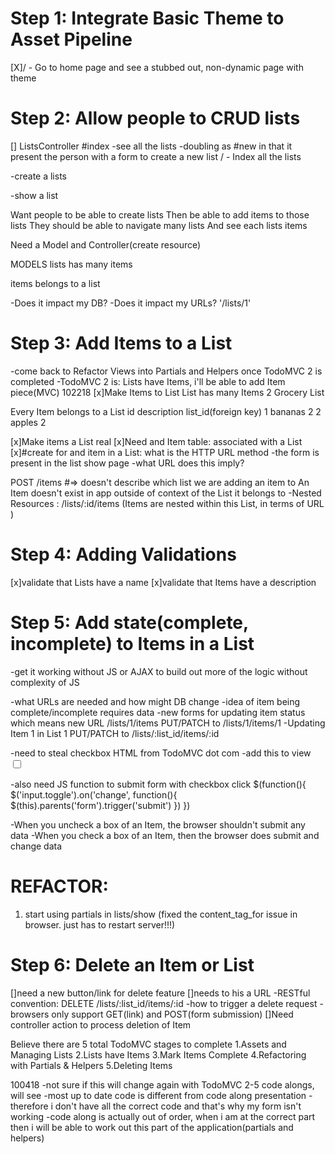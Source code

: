 # Step 1: Integrate Basic Theme to Asset Pipeline

[X]/ - Go to home page and see a stubbed out, non-dynamic page with theme

# Step 2: Allow people to CRUD lists

[] ListsController
  #index
  -see all the lists
  -doubling as #new in that it present the person with a form to create a new list
  / - Index all the lists

  -create a lists

-show a list

Want people to be able to create lists
Then be able to add items to those lists
They should be able to navigate many lists
And see each lists items

Need a Model and Controller(create resource)

MODELS
lists
  has many items

items
  belongs to a list


-Does it impact my DB?
-Does it impact my URLs? '/lists/1'

# Step 3: Add Items to a List
-come back to Refactor Views into Partials and Helpers once TodoMVC 2 is completed
-TodoMVC 2 is: Lists have Items, i'll be able to add Item piece(MVC)
102218
[x]Make Items to List
  List has many Items
  2   Grocery List

  Every Item belongs to a List
  id  description list_id(foreign key)
  1   bananas     2
  2   apples      2

[x]Make items a List real
[x]Need and Item table: associated with a List
[x]#create for and item in a List: what is the HTTP URL method
-the form is present in the list show page
-what URL does this imply?

POST /items #=> doesn't describe which list we are adding an item to
An Item doesn't exist in app outside of context of the List it belongs to
-Nested Resources : /lists/:id/items (Items are nested within this List, in terms of URL )

# Step 4: Adding Validations
[x]validate that Lists have a name
[x]validate that Items have a description

# Step 5: Add state(complete, incomplete) to Items in a List
-get it working without JS or AJAX to build out more of the logic without complexity of JS

-what URLs are needed and how might DB change
-idea of item being complete/incomplete requires data
-new forms for updating item status which means new URL
/lists/1/items
  PUT/PATCH to /lists/1/items/1 -Updating Item 1 in List 1
  PUT/PATCH to /lists/:list_id/items/:id

-need to steal checkbox HTML from TodoMVC dot com
-add this to view
<input class="toggle" type="checkbox">

-also need JS function to submit form with checkbox click
$(function(){
  $('input.toggle').on('change', function(){
    $(this).parents('form').trigger('submit')
  })
})

-When you uncheck a box of an Item, the browser shouldn't submit any data
-When you check a box of an Item, then the browser does submit and change data

# REFACTOR:
  1. start using partials in lists/show
  (fixed the content_tag_for issue in browser. just has to restart server!!!)

# Step 6: Delete an Item or List
[]need a new button/link for delete feature
[]needs to his a URL
  -RESTful convention: DELETE /lists/:list_id/items/:id
  -how to trigger a delete request
  -browsers only support GET(link) and POST(form submission)
[]Need controller action to process deletion of Item



Believe there are 5 total TodoMVC stages to complete
1.Assets and Managing Lists
2.Lists have Items
3.Mark Items Complete
4.Refactoring with Partials & Helpers
5.Deleting Items


100418
-not sure if this will change again with TodoMVC 2-5 code alongs, will see
-most up to date code is different from code along presentation
-therefore i don't have all the correct code and that's why my form isn't working
-code along is actually out of order, when i am at the correct part then i will be able to work out this
 part of the application(partials and helpers)
